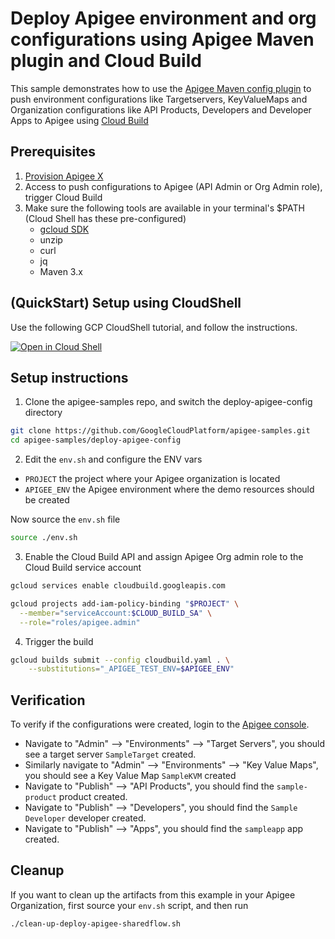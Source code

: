 # Deploy Apigee environment and org configurations using Apigee Maven plugin and Cloud Build

This sample demonstrates how to use the [Apigee Maven config plugin](https://github.com/apigee/apigee-config-maven-plugin) to push environment configurations like Targetservers, KeyValueMaps and Organization configurations like API Products, Developers and Developer Apps to Apigee using [Cloud Build](https://cloud.google.com/build/docs/overview)

## Prerequisites
1. [Provision Apigee X](https://cloud.google.com/apigee/docs/api-platform/get-started/provisioning-intro)
2. Access to push configurations to Apigee (API Admin or Org Admin role), trigger Cloud Build
3. Make sure the following tools are available in your terminal's $PATH (Cloud Shell has these pre-configured)
    * [gcloud SDK](https://cloud.google.com/sdk/docs/install)
    * unzip
    * curl
    * jq
    * Maven 3.x

## (QuickStart) Setup using CloudShell

Use the following GCP CloudShell tutorial, and follow the instructions.

[![Open in Cloud Shell](https://gstatic.com/cloudssh/images/open-btn.png)](https://ssh.cloud.google.com/cloudshell/open?cloudshell_git_repo=https://github.com/GoogleCloudPlatform/apigee-samples&cloudshell_git_branch=main&cloudshell_workspace=.&cloudshell_tutorial=deploy-apigee-config/docs/cloudshell-tutorial-maven.md)

## Setup instructions

1. Clone the apigee-samples repo, and switch the deploy-apigee-config directory

```bash
git clone https://github.com/GoogleCloudPlatform/apigee-samples.git
cd apigee-samples/deploy-apigee-config
```

2. Edit the `env.sh` and configure the ENV vars

* `PROJECT` the project where your Apigee organization is located
* `APIGEE_ENV` the Apigee environment where the demo resources should be created

Now source the `env.sh` file

```bash
source ./env.sh
```

3. Enable the Cloud Build API and assign Apigee Org admin role to the Cloud Build service account

```bash
gcloud services enable cloudbuild.googleapis.com

gcloud projects add-iam-policy-binding "$PROJECT" \
  --member="serviceAccount:$CLOUD_BUILD_SA" \
  --role="roles/apigee.admin"
```

4. Trigger the build

```bash
gcloud builds submit --config cloudbuild.yaml . \
    --substitutions="_APIGEE_TEST_ENV=$APIGEE_ENV"
```

## Verification

To verify if the configurations were created, login to the [Apigee console](https://apigee.google.com).
- Navigate to "Admin" --> "Environments" --> "Target Servers", you should see a target server `SampleTarget` created.
- Similarly navigate to "Admin" --> "Environments" --> "Key Value Maps", you should see a Key Value Map `SampleKVM` created
- Navigate to "Publish" --> "API Products", you should find the `sample-product` product created.
- Navigate to "Publish" --> "Developers", you should find the `Sample Developer` developer created.
- Navigate to "Publish" --> "Apps", you should find the `sampleapp` app created.

## Cleanup

If you want to clean up the artifacts from this example in your Apigee Organization, first source your `env.sh` script, and then run

```bash
./clean-up-deploy-apigee-sharedflow.sh
```